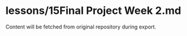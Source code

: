 # lessons/15Final Project Week 2.md

Content will be fetched from original repository during export.